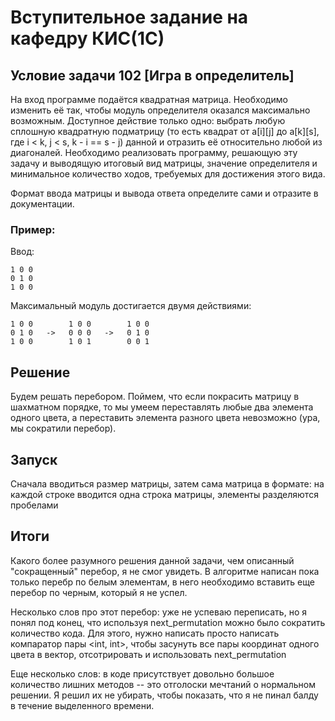 # Вступительное задание на кафедру КИС(1С)

## Условие задачи 102 [Игра в определитель]

На вход программе подаётся квадратная матрица. Необходимо изменить её так, чтобы модуль определителя оказался максимально возможным.
Доступное действие только одно: выбрать любую сплошную квадратную подматрицу (то есть квадрат от a[i][j] до a[k][s], где i < k, j < s, k - i == s - j) данной и отразить её относительно любой из диагоналей.
Необходимо реализовать программу, решающую эту задачу и выводящую итоговый вид матрицы, значение определителя и минимальное количество ходов, требуемых для достижения этого вида.

Формат ввода матрицы и вывода ответа определите сами и отразите в документации.
### Пример:
Ввод:
```
1 0 0
0 1 0
1 0 0
```
Максимальный модуль достигается двумя действиями:
```
1 0 0        1 0 0        1 0 0
0 1 0   ->   0 0 0   ->   0 1 0
1 0 0        1 0 1        0 0 1
```

## Решение

Будем решать перебором. Поймем, что если покрасить матрицу в шахматном порядке, то мы умеем переставлять любые два элемента одного цвета, а 
переставить элемента разного цвета невозможно (ура, мы сократили перебор).


## Запуск

Сначала вводиться размер матрицы, затем сама матрица в формате: на каждой строке вводится одна строка матрицы, элементы разделяются пробелами

## Итоги
Какого более разумного решения данной задачи, чем описанный "сокращенный" перебор, я не смог увидеть. В алгоритме написан пока только перебр по белым элементам, в него необходимо вставить еще перебор по черным, который я не успел.

Несколько слов про этот перебор: уже не успеваю переписать, но я понял под конец, что используя next_permutation можно было сократить количество кода. Для этого, нужно написать просто написать компаратор пары <int, int>, чтобы засунуть все пары координат одного цвета в вектор, отсотрировать и использовать next_permutation

Еще несколько слов: в коде присутствует довольно большое количество лишних методов -- это отголоски мечтаний о нормальном решении. Я решил их не убирать, чтобы показать, что я не пинал балду в течение выделенного времени. 
